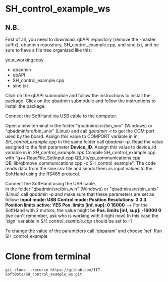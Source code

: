 # SH_control_example_ws
## N.B.
First of all, you need to download: qbAPI repository (remove the -master suffix), qbadmin repository, SH_control_example.cpp, and sine.txt, and be sure to have a file tree organized like this:

your_workingcopy
- qbadmin
- qbAPI
- SH_control_example.cpp
- sine.txt
  
Click on the qbAPI submodule and follow the instructions to install the package.
Click on the qbadmin submodule and follow the instructions to install the package.

Connect the SoftHand via USB cable to the computer. 

Open a new terminal in the folder "qbadmin/src/bin_win" (Windows) or "qbadmin/src/bin_unix" (Linux) and call _qbadmin -t_ to get the COM port used by the board. Assign this value to COMPORT variable in in _SH_control_example.cpp_
In the same folder call _qbadmin -p_. Read the value assigned to the first parameter __Device_ID__. Assign this value to device_id variable in in _SH_control_example.cpp_
Compile SH_control_example.cpp with "g++ ReadFile_SetInput.cpp QB_lib/cp_communications.cpp QB_lib/qbmove_communications.cpp -o SH_control_example".
The code reads data from the sine.csv file and sends them as input values to the SoftHand using the RS485 protocol. 

Connect the SoftHand using the USB cable.  
In the folder "qbadmin/src/bin_win" (Windows) or "qbadmin/src/bin_unix" (Linux)  call _qbadmin -p_  and make sure that these parameters are set as follow:
__Input mode: USB__
__Control mode: Position__
__Resolutions: 3 3 3__
__Position limits active: YES__
__Pos. limits [inf, sup]:  0 16000__ --> For the SoftHand with 2 motors, the value might be __Pos. limits [inf, sup]: -16000 0__ (we can't remember, ask who is working with it right now) 
In this case the 'sign' variable in _SH_control_example.cpp_ should be set to -1

To change the value of the parameters call 'qbparam' and choose 'set'
Run SH_control_example

# Clone from terminal
```
git clone --recurse https://github.com/IIT-SoftBots/SH_control_example_ws.git
```
